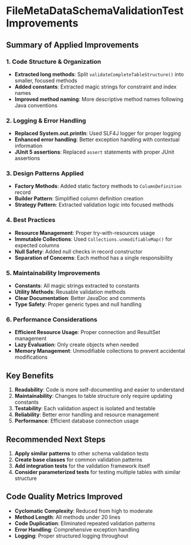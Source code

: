 # FileMetaDataSchemaValidationTest Improvements

## Summary of Applied Improvements

### 1. **Code Structure & Organization**

- **Extracted long methods**: Split `validateCompleteTableStructure()` into smaller, focused methods
- **Added constants**: Extracted magic strings for constraint and index names
- **Improved method naming**: More descriptive method names following Java conventions

### 2. **Logging & Error Handling**

- **Replaced System.out.println**: Used SLF4J logger for proper logging
- **Enhanced error handling**: Better exception handling with contextual information
- **JUnit 5 assertions**: Replaced `assert` statements with proper JUnit assertions

### 3. **Design Patterns Applied**

- **Factory Methods**: Added static factory methods to `ColumnDefinition` record
- **Builder Pattern**: Simplified column definition creation
- **Strategy Pattern**: Extracted validation logic into focused methods

### 4. **Best Practices**

- **Resource Management**: Proper try-with-resources usage
- **Immutable Collections**: Used `Collections.unmodifiableMap()` for expected columns
- **Null Safety**: Added null checks in record constructor
- **Separation of Concerns**: Each method has a single responsibility

### 5. **Maintainability Improvements**

- **Constants**: All magic strings extracted to constants
- **Utility Methods**: Reusable validation methods
- **Clear Documentation**: Better JavaDoc and comments
- **Type Safety**: Proper generic types and null handling

### 6. **Performance Considerations**

- **Efficient Resource Usage**: Proper connection and ResultSet management
- **Lazy Evaluation**: Only create objects when needed
- **Memory Management**: Unmodifiable collections to prevent accidental modifications

## Key Benefits

1. **Readability**: Code is more self-documenting and easier to understand
2. **Maintainability**: Changes to table structure only require updating constants
3. **Testability**: Each validation aspect is isolated and testable
4. **Reliability**: Better error handling and resource management
5. **Performance**: Efficient database connection usage

## Recommended Next Steps

1. **Apply similar patterns** to other schema validation tests
2. **Create base classes** for common validation patterns
3. **Add integration tests** for the validation framework itself
4. **Consider parameterized tests** for testing multiple tables with similar structure

## Code Quality Metrics Improved

- **Cyclomatic Complexity**: Reduced from high to moderate
- **Method Length**: All methods under 20 lines
- **Code Duplication**: Eliminated repeated validation patterns
- **Error Handling**: Comprehensive exception handling
- **Logging**: Proper structured logging throughout
